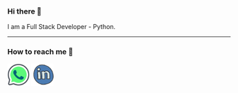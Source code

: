 ### Hi there 👋

I am a Full Stack Developer - Python.

<hr>

### How to reach me 📱

<a href="https://api.whatsapp.com/send/?phone=919619704142&text&app_absent=0" target="_blank"><img src="https://github.com/sumeetdeshpande15/sumeetdeshpande15/blob/main/images/Whatsapp_logo.png"  width="50"></a> <a href="https://www.linkedin.com/in/sumeetdeshpande15" target="_blank"><img src="https://github.com/sumeetdeshpande15/sumeetdeshpande15/blob/main/images/LinkedIn_logo.png" width="50"></a> 
